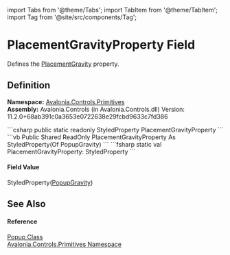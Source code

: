 import Tabs from '@theme/Tabs'; 
import TabItem from '@theme/TabItem'; 
import Tag from '@site/src/components/Tag'; 

# PlacementGravityProperty Field


Defines the <a href="P_Avalonia_Controls_Primitives_Popup_PlacementGravity">PlacementGravity</a> property.



## Definition
**Namespace:** <a href="N_Avalonia_Controls_Primitives">Avalonia.Controls.Primitives</a>  
**Assembly:** Avalonia.Controls (in Avalonia.Controls.dll) Version: 11.2.0+68ab391c0a3653e0722638e29fcbd9633c7fd386

<Tabs groupId="api-code-preview">
<TabItem value="csharp" label="C#">
```csharp
public static readonly StyledProperty<PopupGravity> PlacementGravityProperty
```
</TabItem>
<TabItem value="vb" label="VB">
```vb
Public Shared ReadOnly PlacementGravityProperty As StyledProperty(Of PopupGravity)
```
</TabItem>
<TabItem value="fsharp" label="F#">
```fsharp
static val PlacementGravityProperty: StyledProperty<PopupGravity>
```
</TabItem>
</Tabs>



#### Field Value
StyledProperty(<a href="T_Avalonia_Controls_Primitives_PopupPositioning_PopupGravity">PopupGravity</a>)

## See Also


#### Reference
<a href="T_Avalonia_Controls_Primitives_Popup">Popup Class</a>  
<a href="N_Avalonia_Controls_Primitives">Avalonia.Controls.Primitives Namespace</a>  
